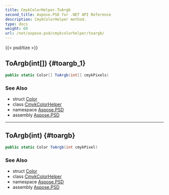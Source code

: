 ```yaml
---
title: CmykColorHelper.ToArgb
second_title: Aspose.PSD for .NET API Reference
description: CmykColorHelper method. 
type: docs
weight: 60
url: /net/aspose.psd/cmykcolorhelper/toargb/
---
```

{{< psd/tize >}}
## ToArgb(int[]) {#toargb_1}

```csharp
public static Color[] ToArgb(int[] cmykPixels)
```

### See Also

* struct [Color](../../color/)
* class [CmykColorHelper](../)
* namespace [Aspose.PSD](../../cmykcolorhelper/)
* assembly [Aspose.PSD](../../../)

---

## ToArgb(int) {#toargb}

```csharp
public static Color ToArgb(int cmykPixel)
```

### See Also

* struct [Color](../../color/)
* class [CmykColorHelper](../)
* namespace [Aspose.PSD](../../cmykcolorhelper/)
* assembly [Aspose.PSD](../../../)


